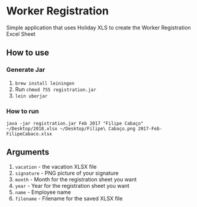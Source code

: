 # Worker Registration

Simple application that uses Holiday XLS to create the Worker Registration Excel Sheet

## How to use

### Generate Jar

1. `brew install leiningen`
1. Run `chmod 755 registration.jar`
1. `lein uberjar`

### How to run

`java -jar registration.jar Feb 2017 "Filipe Cabaço" ~/Desktop/2018.xlsx ~/Desktop/Filipe\ Cabaço.png 2017-Feb-FilipeCabaco.xlsx`

## Arguments

1. `vacation` - the vacation XLSX file
1. `signature` - PNG picture of your signature
1. `month` - Month for the registration sheet you want
1. `year` - Year for the registration sheet you want
1. `name` - Employee name
1. `filename` - Filename for the saved XLSX file
